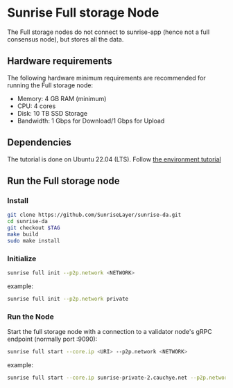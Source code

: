 # Sunrise Full storage Node

The Full storage nodes do not connect to sunrise-app (hence not a full consensus node), but stores all the data.

## Hardware requirements

The following hardware minimum requirements are recommended for running the Full storage node:

- Memory: 4 GB RAM (minimum)
- CPU: 4 cores
- Disk: 10 TB SSD Storage
- Bandwidth: 1 Gbps for Download/1 Gbps for Upload

## Dependencies

The tutorial is done on Ubuntu 22.04 (LTS).
Follow [the environment tutorial](../../resources/enviromant.md)

## Run the Full storage node

### Install

```bash
git clone https://github.com/SunriseLayer/sunrise-da.git
cd sunrise-da
git checkout $TAG
make build
sudo make install
```

### Initialize

```bash
sunrise full init --p2p.network <NETWORK>
```

example:

```bash
sunrise full init --p2p.network private
```

### Run the Node

Start the full storage node with a connection to a validator node's gRPC endpoint (normally port :9090):

```bash
sunrise full start --core.ip <URI> --p2p.network <NETWORK>
```

example:

```bash
sunrise full start --core.ip sunrise-private-2.cauchye.net --p2p.network private
```
